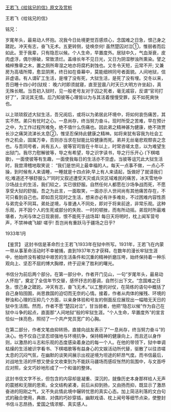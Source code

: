 [王若飞《给铭兄的信》原文及赏析](https://www.vrrw.net/wx/10277.html)

王若飞《给铭兄的信》

铭兄：

岁尾年头，最易动人怀抱。况我今日处境更觉百感烦心，念国难之日急，恨己身之蹉跎。冲天有志，奋飞无术。五更转侧，徒唤奈何! 虽然楚囚对泣①，惟弱者而后如此。至于我辈，只有隐忍以候。个人生命，早置度外。居狱中久，气血渐衰，皮肉虚浮，偶尔擦破，常致溃烂。盖缘长年不见日光，又日为阴湿秽浊所熏染。譬之楠梓豫章之木，置之厕所卑湿之地亦将腐朽剥蚀也。又冬令天短，云常不开; 又兼房为高墙所障，愈显阴黑，终日如在昏幕中，莫能细辨同号者面貌。人间地狱，信非虚语。有人谓矿工生活，是埋了没有死，大狱生活，是死了没有埋。交冬以来，吾日睡十四小时(狱规： 晚六时即须就寝，直至翌晨八时天已大明方许坐起)，真无殊长眠。当吾初入狱时，见一般老号友对于囚之死者，毫无戚容，反谓“官司打好了”，深诧其无情。后乃知彼等心理皆以为与其活着慢慢受罪，反不如死爽快也。

以上琐琐叙述大狱生活，吾兄阅后，或将以为弟居此环境中，将如何哀伤痛苦，其实不然。弟只有忧时之心。一息尚存，终当努力奋斗。现时所受之苦难，早在预计之中，为工作过程所难免，绝不值什么伤痛也。因此弟之精神甚为健康，绝不效贾长沙之痛哭流涕长太息②，惟坚忍保持此健康之精神。如将来犹有容我为社会工作之机会，固属万幸，否则亦当求在狱能比较健康而死。弟并无丝毫悲观颓丧之念也。与吾同号者，尚有五人，彼等官司皆在十年以上，时常咨嗟太息，以为难望生出狱门。我尽力慰解彼等，导之有希望，导之识字读书，导之行乐开心 (下棋唱歌)，一面使彼等有生趣，一面使我每日的生活亦不空虚。当彼等诅咒此大狱生活时，我尝滑稽地取笑说： “我们是世间上最幸福的人。每天一点事不做，一点心不操，到时候有人来请睡，一睡就是十四点钟;早上有人来请起，饭做好了就请我们吃;难道还不够舒服么?”同时又叙述遭受天灾或兵灾区域难民的痛苦，冰天雪地中沙场战士的生活，我们较之，实已很舒服。自然任何人都愿在沙场争战而死，不愿享受大狱的舒服。吾之为此言，一面取笑，一面亦示人世间尚有其他痛苦存在，不可只看到自己也。即如吾兄现时之生活，想来亦必有许多难处，不过困难内容性质与弟完全不同耳。弟处逆境，与普通人不同处，即对于将来前途，非常乐观。这种乐观，并不因个人的生死或部分的失败、一时的顿挫，而有所动摇。弟现时所最难堪者，为闲与体之日现衰弱，恨不能死于战场耳! 每日天将明时，枕上闻军营号声，不禁神魂飞越! 嗟乎! 吾岂尚有重跃马于疆场之日乎?

1933年1月



【鉴赏】 这封书信是革命烈士王若飞1933年在狱中所写。1931年，王若飞在内蒙一带从事革命活动时不幸被捕，直到1937年方才获释。在数年的漫长牢狱生涯中，他始终没有被狱中艰苦的生活条件和沉重的精神折磨压垮，始终保持着一种乐观向上、坚忍不屈的博大胸襟，终于迎来了胜利的曙光。

书信分为前后两个部分。在第一部分中，作者开门见山，一句“岁尾年头，最易动人怀抱”，奠定了全信年节交替，感怀抒志的基调，自然引出下文。“念国难之日急，恨己身之蹉跎。冲天有志，奋飞无术。”以工整的对仗，在简练的语句中概括了自己身陷囹圄，尚思救国的迫切而无奈的心情。接着，作者从肉体的摧残、环境的秽浊和心理的压抑几个方面，以亲身体验和号友的侧面反应展现出一幅暗无天日的狱中生活图。然而，作者不愿“楚囚对泣”，甘当弱者，他把“隐忍以候”作为自己在狱中斗争的起点，直面那“人间地狱”般的牢狱生涯。“个人生命，早置度外”的宣言恰似一抹亮色，照彻了一个共产党员宽广的心胸。

在第二部分，作者文笔由抑转扬，直接向战友表示了“一息尚存，终当努力奋斗”的决心。他不仅自己坚忍顽强地与环境抗争，保持精神的健康向上，而且还以身作则，以激昂的斗志和乐观的态度感染着身边的每一个人。在他的带领下，狱中单调枯燥的生活被识字看书、下棋唱歌等有益身心的文娱活动所代替，驱散了以往咨嗟太息的沉闷气氛，在幽默的谈笑间展示出视逆境为坦途的轩昂气度。而书信最后，对战地生活的怀想又使全文收束到为不能跃马疆场而感叹怅然的氛围中，与文首呼应对照，全文巧妙地形成了一个和谐的整体。

这封书信文字不长，但包含的内容却是凝重、深沉的，就像历史本身那样给人无声的震撼和无限的思索。全文结构紧凑，前后从抑到扬，又由扬而抑，既显示了激昂奋进的阳刚之气，又不失此情此境中辗转忧思的真实心态。加上简洁利落的文白句式的融合使用，典故、对偶的巧妙穿插，幽默戏语、枕上闻号等细节点染，使整封书信斗志昂扬，爱国之情浓郁、真实感人。

